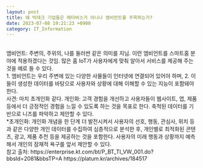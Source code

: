 ```yaml
---
layout: post
title: 왜 빅테크 기업들은 메타버스가 아니나 앰비언트를 주목하는가?
date: 2023-07-08 19:21:23 +0900
category: IT_Information
---
```

 <br>
앰비언트: 주변의, 주위의, 나를 둘러싼 같은 의미를 지님.  
이런 앰비언트를 스마트홈 분야에 적용하겠다는 것임. 많은 홈 IoT가 사용자에게 맞춰 알아서 서비스를 제공해 주는 것을 예로 들 수 있다.
<br>  
1.	앰비언트는 우리 주변에 있는 다양한 사물들이 인터넷에 연결되어 있어야 하며,  
2.	이들이 생성한 데이터를 바탕으로 사용자와 상황에 대해 이해할 수 있는 지능이 포함돼야 한다.   
<br>
사견:  
마치 초개인화 같다.  
 개인화: 고객 경험을 개선하고 사용자들이 웹사이트, 앱, 제품 등에서 더 긍정적인 경험을 느낄 수 있도록 하는 것을 목표로 한다. 축척된 데이터를 기반으로 니즈를 파악하고 제안할 수 있다.  
<br>
*초개인화: 개인화 개념을 한 단계 더 발전시켜서 사용자의 선호, 행동, 관심사, 위치 등과 같은 다양한 개인 데이터를 수집하여 심층적으로 분석한 후, 개인별로 최적화된 콘텐츠, 광고, 제품 추천 등을 제공하는 것을 포함한다. 사용자의 미래 행동과 상황까지 예측해서 개인의 잠재적 욕구를 앞서 제안할 수 있다.  
<br>
참고 출처: https://enterprise.kt.com/bt/P_BT_TI_VW_001.do?bbsId=2081&bbsTP=A  
https://platum.kr/archives/184517  
